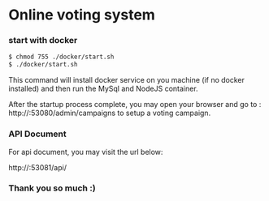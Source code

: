 # Online voting system

### start with docker

```sh
$ chmod 755 ./docker/start.sh
$ ./docker/start.sh
```

This command will install docker service on you machine (if no docker installed) and then run the MySql and NodeJS container.

After the startup process complete, you may open your browser and go to : http://<your-ip-address>:53080/admin/campaigns to setup a voting campaign.

### API Document

For api document, you may visit the url below:

http://<your-ip-address>:53081/api/

### Thank you so much :)